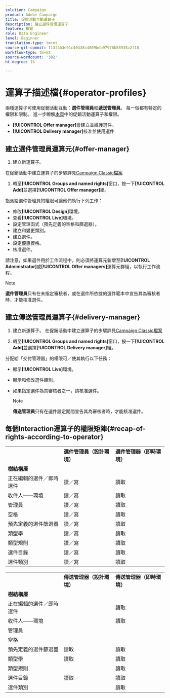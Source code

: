 ```yaml
---
solution: Campaign
product: Adobe Campaign
title: 促銷活動互動運算子
description: 建立選件管理運算子
feature: 概覽
role: Data Engineer
level: Beginner
translation-type: tm+mt
source-git-commit: 113f4b3e91c40438c4809bdb97976b58935a2f18
workflow-type: tm+mt
source-wordcount: '382'
ht-degree: 1%

---
```



# 運算子描述檔{#operator-profiles}

兩種運算子可使用促銷活動互動：**選件管理員**&#x200B;和&#x200B;**遞送管理員**。 每一個都有特定的權限和限制。 進一步瞭解[本頁](../start/permissions.md)中的促銷活動運算子和權限。

* **[!UICONTROL Offer manager]**&#x200B;會建立並維護選件。
* **[!UICONTROL Delivery manager]**&#x200B;核准並使用選件

## 建立選件管理員運算元{#offer-manager}

1. 建立新運算子。

在促銷活動中建立運算子的步驟詳見[Campaign Classic檔案](https://experienceleague.adobe.com/docs/campaign-classic/using/getting-started/permissions/access-management-operators.html)

1. 轉至&#x200B;**[!UICONTROL Groups and named rights]**&#x200B;窗口，按一下&#x200B;**[!UICONTROL Add]**&#x200B;並選擇&#x200B;**[!UICONTROL Offer manager]**&#x200B;組。

指派給選件管理員的權限可讓他們執行下列工作：

* 修改&#x200B;**[!UICONTROL Design]**&#x200B;環境。
* 查看&#x200B;**[!UICONTROL Live]**&#x200B;環境。
* 設定管理函式（預先定義的空格和篩選器）。
* 建立和變更類別。
* 建立選件。
* 設定優惠資格。
* 核准選件。

請注意，如果選件用於工作流程中，則必須將運算元新增至&#x200B;**[!UICONTROL Administrator]**&#x200B;或&#x200B;**[!UICONTROL Offer managers]**&#x200B;運算元群組，以執行工作流程。

>[!NOTE]
>
>**選件管理員**&#x200B;只有在未指定審核者，或在選件所依據的選件範本中宣告其為審核者時，才能核准選件。

## 建立傳送管理員運算子{#delivery-manager}

1. 建立新運算子。
在促銷活動中建立運算子的步驟詳見[Campaign Classic檔案](https://experienceleague.adobe.com/docs/campaign-classic/using/getting-started/permissions/access-management-operators.html)

1. 轉至&#x200B;**[!UICONTROL Groups and named rights]**&#x200B;窗口，按一下&#x200B;**[!UICONTROL Add]**&#x200B;並選擇&#x200B;**[!UICONTROL Delivery manager]**&#x200B;組。

分配給「交付管理器」的權限可／使其執行以下任務：

* 顯示&#x200B;**[!UICONTROL Live]**&#x200B;環境。
* 顯示和修改選件類別。
* 如果指定選件為其審核者之一，請核准選件。

   >[!NOTE]
   >
   >**傳送管理員**&#x200B;只有在選件設定期間宣告其為審核者時，才能核准選件。

## 每個Interaction運算子的權限矩陣{#recap-of-rights-according-to-operator}

<table> 
 <tbody> 
  <tr> 
   <td> </td> 
   <td> <strong>選件管理員（設計環境）</strong><br /> </td> 
   <td> <strong>選件管理器（即時環境）</strong><br /> </td> 
  </tr> 
  <tr> 
   <td> <strong>樹結構層</strong><br /> </td> 
   <td> </td> 
   <td> </td> 
  </tr> 
  <tr> 
   <td> 正在編輯的選件／即時選件<br /> </td> 
   <td> 讀／寫<br /> </td> 
   <td> 讀取<br /> </td> 
  </tr> 
  <tr> 
   <td> 收件人——環境<br /> </td> 
   <td> 讀／寫<br /> </td> 
   <td> 讀取<br /> </td> 
  </tr> 
  <tr> 
   <td> 管理員<br /> </td> 
   <td> 讀／寫<br /> </td> 
   <td> 讀取<br /> </td> 
  </tr> 
  <tr> 
   <td> 空格<br /> </td> 
   <td> 讀／寫<br /> </td> 
   <td> 讀取<br /> </td> 
  </tr> 
  <tr> 
   <td> 預先定義的選件篩選器<br /> </td> 
   <td> 讀／寫<br /> </td> 
   <td> 讀取<br /> </td> 
  </tr> 
  <tr> 
   <td> 類型學<br /> </td> 
   <td> 讀／寫<br /> </td> 
   <td> 讀取<br /> </td> 
  </tr> 
  <tr> 
   <td> 類型規則<br /> </td> 
   <td> 讀／寫<br /> </td> 
   <td> 讀取<br /> </td> 
  </tr> 
  <tr> 
   <td> 選件目錄<br /> </td> 
   <td> 讀／寫<br /> </td> 
   <td> 讀取<br /> </td> 
  </tr> 
  <tr> 
   <td> 選件類別<br /> </td> 
   <td> 讀／寫<br /> </td> 
   <td> 讀取<br /> </td> 
  </tr> 
 </tbody> 
</table>

<table> 
 <tbody> 
  <tr> 
   <td> </td> 
   <td> <strong>傳送管理器（設計環境）</strong><br /> </td> 
   <td> <strong>傳送管理器（即時環境）</strong><br /> </td> 
  </tr> 
  <tr> 
   <td> <strong>樹結構層</strong><br /> </td> 
   <td> </td> 
   <td> </td> 
  </tr> 
  <tr> 
   <td> 正在編輯的選件／即時選件<br /> </td> 
   <td> </td> 
   <td> 讀取<br /> </td> 
  </tr> 
  <tr> 
   <td> 收件人——環境<br /> </td> 
   <td> </td> 
   <td> 讀取<br /> </td> 
  </tr> 
  <tr> 
   <td> 管理員<br /> </td> 
   <td> </td> 
   <td> </td> 
  </tr> 
  <tr> 
   <td> 空格<br /> </td> 
   <td> </td> 
   <td> </td> 
  </tr> 
  <tr> 
   <td> 預先定義的選件篩選器<br /> </td> 
   <td> 讀取<br /> </td> 
   <td> 讀取<br /> </td> 
  </tr> 
  <tr> 
   <td> 類型學<br /> </td> 
   <td> 讀取<br /> </td> 
   <td> 讀取<br /> </td> 
  </tr> 
  <tr> 
   <td> 類型規則<br /> </td> 
   <td> </td> 
   <td> 讀取<br /> </td> 
  </tr> 
  <tr> 
   <td> 選件目錄<br /> </td> 
   <td> 讀取<br /> </td> 
   <td> 讀取<br /> </td> 
  </tr> 
  <tr> 
   <td> 選件類別<br /> </td> 
   <td> </td> 
   <td> 讀取<br /> </td> 
  </tr> 
 </tbody> 
</table>
